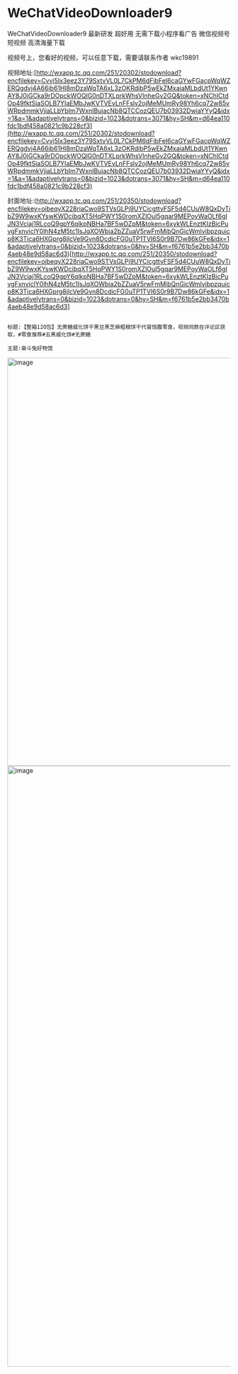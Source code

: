 # WeChatVideoDownloader9
WeChatVideoDownloader9 最新研发 超好用 无需下载小程序看广告 微信视频号 短视频 高清海量下载

视频号上，您看好的视频，可以任意下载，需要请联系作者 wkc19891

视频地址:[http://wxapp.tc.qq.com/251/20302/stodownload?encfilekey=Cvvj5Ix3eez3Y79SxtvVL0L7CkPM6dFibFeI6caGYwFGacpWqWZERQgdvj4A66ib61Hl8mDzaWqTA6xL3zOKRdibP5wEkZMxaiaMLbdUt1YKwnAY8J0jGCka9rDOpckWOQlG0nDTXLprkWhsVInheGv2GQ&token=xNChlCtdOp49fktSiaSOLB7YIaEMbJwKVTVEvLnFFslv2ojMeMUmRy98Yh6cq72w85vWRpdmmkVjiaLLbYbIm7WxnIBuiacNb8QTCCozQEU7b03932DwiaYYyQ&idx=1&a=1&adaptivelytrans=0&bizid=1023&dotrans=3071&hy=SH&m=d64ea110fdc1bdf458a0821c9b228cf3](http://wxapp.tc.qq.com/251/20302/stodownload?encfilekey=Cvvj5Ix3eez3Y79SxtvVL0L7CkPM6dFibFeI6caGYwFGacpWqWZERQgdvj4A66ib61Hl8mDzaWqTA6xL3zOKRdibP5wEkZMxaiaMLbdUt1YKwnAY8J0jGCka9rDOpckWOQlG0nDTXLprkWhsVInheGv2GQ&token=xNChlCtdOp49fktSiaSOLB7YIaEMbJwKVTVEvLnFFslv2ojMeMUmRy98Yh6cq72w85vWRpdmmkVjiaLLbYbIm7WxnIBuiacNb8QTCCozQEU7b03932DwiaYYyQ&idx=1&a=1&adaptivelytrans=0&bizid=1023&dotrans=3071&hy=SH&m=d64ea110fdc1bdf458a0821c9b228cf3)

封面地址:(http://wxapp.tc.qq.com/251/20350/stodownload?encfilekey=oibeqyX228riaCwo9STVsGLPj9UYCicgttvFSF5d4CUuW8QxDyTibZ9W9wxKYswKWDcibqXT5HqPWY1S0romXZlOuI5gqar9MEPoyWaOLf6gIJN3Vciaj1RLcoQ9gpY6qlkpNBHa7BF5wDZpM&token=6xykWLEnztKIzBicPuvgFxnviclY0lhN4zM5tc1IsJqXOWbia2bZZuaV5rwFmMibQnGicWmlvibpzquicp8K3Tica6HXGprg8jlcVe9Gvn8DcdicFG0uTP1TVI6S0r9B7Dw86kGFe&idx=1&adaptivelytrans=0&bizid=1023&dotrans=0&hy=SH&m=f6761b5e2bb3470b4aeb48e9d58ac6d3)[http://wxapp.tc.qq.com/251/20350/stodownload?encfilekey=oibeqyX228riaCwo9STVsGLPj9UYCicgttvFSF5d4CUuW8QxDyTibZ9W9wxKYswKWDcibqXT5HqPWY1S0romXZlOuI5gqar9MEPoyWaOLf6gIJN3Vciaj1RLcoQ9gpY6qlkpNBHa7BF5wDZpM&token=6xykWLEnztKIzBicPuvgFxnviclY0lhN4zM5tc1IsJqXOWbia2bZZuaV5rwFmMibQnGicWmlvibpzquicp8K3Tica6HXGprg8jlcVe9Gvn8DcdicFG0uTP1TVI6S0r9B7Dw86kGFe&idx=1&adaptivelytrans=0&bizid=1023&dotrans=0&hy=SH&m=f6761b5e2bb3470b4aeb48e9d58ac6d3]

```

标题:【整箱12O包】无蔗糖威化饼干黑豆黑芝麻粗粮饼干代餐饱腹零食，视频同款在评论区获取，#零食推荐#五黑威化饼#无蔗糖

主题:奋斗兔好物馆

```

<img width="921" alt="image" src="https://github.com/lap888/WeChatVideoDownloader9/assets/30146744/cabc0bd8-69e2-49c1-bd01-79d1663aca0f">

<img width="1356" alt="image" src="https://github.com/lap888/WeChatVideoDownloader9/assets/30146744/4d665f0d-30c4-4076-95b1-664fa38d30b3">

